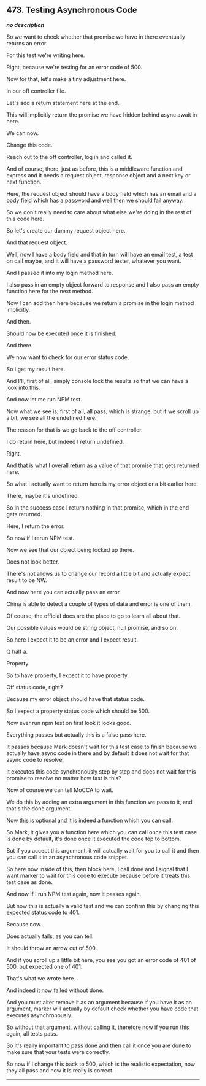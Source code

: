 ## 473. Testing Asynchronous Code

<strong><em>no description</em></strong>

So we want to check whether that promise we have in there eventually returns an
error. 

For this test we're writing here. 

Right, because we're testing for an error code of 500. 

Now for that, let's make a tiny adjustment here. 

In our off controller file. 

Let's add a return statement here at the end. 

This will implicitly return the promise we have hidden behind async await in
here. 

We can now. 

Change this code. 

Reach out to the off controller, log in and called it. 

And of course, there, just as before, this is a middleware function and express
and it needs a request object, response object and a next key or next function. 

Here, the request object should have a body field which has an email and a body
field which has a password and well then we should fail anyway. 

So we don't really need to care about what else we're doing in the rest of this
code here. 

So let's create our dummy request object here. 

And that request object. 

Well, now I have a body field and that in turn will have an email test, a test
on call maybe, and it will have a password tester, whatever you want. 

And I passed it into my login method here. 

I also pass in an empty object forward to response and I also pass an empty
function here for the next method. 

Now I can add then here because we return a promise in the login method
implicitly. 

And then. 

Should now be executed once it is finished. 

And there. 

We now want to check for our error status code. 

So I get my result here. 

And I'll, first of all, simply console lock the results so that we can have a
look into this. 

And now let me run NPM test. 

Now what we see is, first of all, all pass, which is strange, but if we scroll
up a bit, we see all the undefined here. 

The reason for that is we go back to the off controller. 

I do return here, but indeed I return undefined. 

Right. 

And that is what I overall return as a value of that promise that gets returned
here. 

So what I actually want to return here is my error object or a bit earlier here.


There, maybe it's undefined. 

So in the success case I return nothing in that promise, which in the end gets
returned. 

Here, I return the error. 

So now if I rerun NPM test. 

Now we see that our object being locked up there. 

Does not look better. 

There's not allows us to change our record a little bit and actually expect
result to be NW. 

And now here you can actually pass an error. 

China is able to detect a couple of types of data and error is one of them. 

Of course, the official docs are the place to go to learn all about that. 

Our possible values would be string object, null promise, and so on. 

So here I expect it to be an error and I expect result. 

Q half a. 

Property. 

So to have property, I expect it to have property. 

Off status code, right? 

Because my error object should have that status code. 

So I expect a property status code which should be 500. 

Now ever run npm test on first look it looks good. 

Everything passes but actually this is a false pass here. 

It passes because Mark doesn't wait for this test case to finish because we
actually have async code in there and by default it does not wait for that async
code to resolve. 

It executes this code synchronously step by step and does not wait for this
promise to resolve no matter how fast is this? 

Now of course we can tell MoCCA to wait. 

We do this by adding an extra argument in this function we pass to it, and
that's the done argument. 

Now this is optional and it is indeed a function which you can call. 

So Mark, it gives you a function here which you can call once this test case is
done by default, it's done once it executed the code top to bottom. 

But if you accept this argument, it will actually wait for you to call it and
then you can call it in an asynchronous code snippet. 

So here now inside of this, then block here, I call done and I signal that I
want marker to wait for this code to execute because before it treats this test
case as done. 

And now if I run NPM test again, now it passes again. 

But now this is actually a valid test and we can confirm this by changing this
expected status code to 401. 

Because now. 

Does actually fails, as you can tell. 

It should throw an arrow cut of 500. 

And if you scroll up a little bit here, you see you got an error code of 401 of
500, but expected one of 401. 

That's what we wrote here. 

And indeed it now failed without done. 

And you must alter remove it as an argument because if you have it as an
argument, marker will actually by default check whether you have code that
executes asynchronously. 

So without that argument, without calling it, therefore now if you run this
again, all tests pass. 

So it's really important to pass done and then call it once you are done to make
sure that your tests were correctly. 

So now if I change this back to 500, which is the realistic expectation, now
they all pass and now it is really is correct. 

---